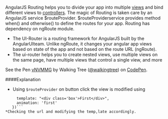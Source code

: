 AngularJS Routing helps you to divide your app into multiple <a class="x-grid-item"  href='/slidedeck/#1. Overview/2 Core-Concepts/11. View' target="_blank">views</a> and bind different views to <a class="x-grid-item"  href='/slidedeck/#1. Overview/2 Core-Concepts/13. Controller' target="_blank">controllers</a>. The magic of Routing is taken care by an AngularJS service $routeProvider. $routeProviderservice provides method when() and otherwise() to define the routes for your app. Routing has dependency on ngRoute module.

*	The UI-Router is a routing framework for AngularJS built by the AngularUIteam. Unlike ngRoute, it changes your angular app views based on state of the app and not based on the route URL (ngRoute). 
*	The ui-router helps you to create nested views, use multiple views on the same page, have multiple views that control a single view, and more

<p data-height="268" data-theme-id="0" data-slug-hash="vNVMMG" data-default-tab="result" data-user="walkingtree" class='codepen'>See the Pen <a href='http://codepen.io/walkingtree/pen/vNVMMG/'>vNVMMG</a> by Walking Tree (<a href='http://codepen.io/walkingtree'>@walkingtree</a>) on <a href='http://codepen.io'>CodePen</a>.</p>
<script async src="//assets.codepen.io/assets/embed/ei.js"></script>

####Explanation
* Using ```$routeProvider``` on button click the view is modified using
 ```` .when('/first',{
      template: "<div class='box'>First</div>",
      animation: 'first'
    })```
*Checking the url and modifying the temp,late accordingly.
